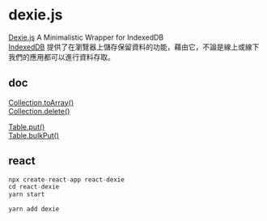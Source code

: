 # dexie.js

[Dexie.js](https://dexie.org/) A Minimalistic Wrapper for IndexedDB  
[IndexedDB](https://developer.mozilla.org/zh-TW/docs/Web/API/IndexedDB_API/Using_IndexedDB) 提供了在瀏覽器上儲存保留資料的功能，藉由它，不論是線上或線下我們的應用都可以進行資料存取。

## doc

[Collection.toArray()](https://dexie.org/docs/Collection/Collection.toArray())  
[Collection.delete()](https://dexie.org/docs/Collection/Collection.delete())

[Table.put()](https://dexie.org/docs/Table/Table.put())  
[Table.bulkPut()](https://dexie.org/docs/Table/Table.bulkPut())  

## react

```js
npx create-react-app react-dexie
cd react-dexie
yarn start
```

`yarn add dexie`
